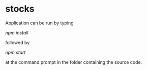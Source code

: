 # stocks

Application can be run by typing 

*npm install*

followed by

*npm start*

at the command prompt in the folder containing the source code.

